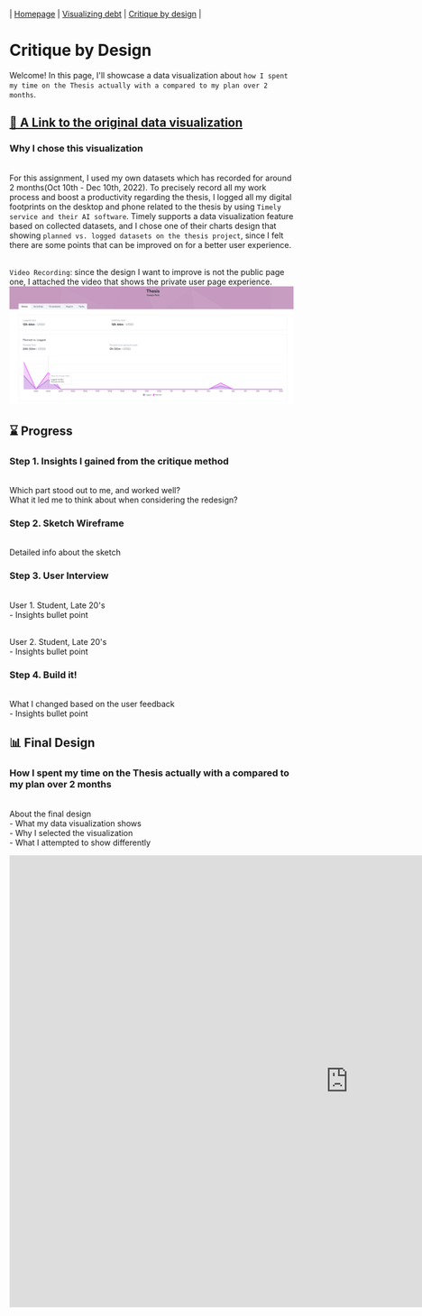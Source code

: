 | [Homepage](https://yeonjin-park.github.io/portfolio/) | [Visualizing debt](/dataviz2.md) | [Critique by design](/dataviz3.md) |

# Critique by Design
Welcome! In this page, I'll showcase a data visualization about `how I spent my time on the Thesis actually with a compared to my plan over 2 months`.  

## [🔗 A Link to the original data visualization](https://public.timelyapp.com/reports/LD7QYJYwrd6Ho1pPFvpRkP6Z) 
### **Why I chose this visualization**
<br /> For this assignment, I used my own datasets which has recorded for around 2 months(Oct 10th - Dec 10th, 2022). To precisely record all my work process and boost a productivity regarding the thesis, I logged all my digital footprints on the desktop and phone related to the thesis by using `Timely service and their AI software`. Timely supports a data visualization feature based on collected datasets, and I chose one of their charts design that showing `planned vs. logged datasets on the thesis project`, since I felt there are some points that can be improved on for a better user experience. 

<br /> `Video Recording`: since the design I want to improve is not the public page one, I attached the video that shows the private user page experience. 
![Timely Screenshot](Timely_Screenshot.png)

## ⌛ Progress
### **Step 1. Insights I gained from the critique method**
<br /> Which part stood out to me, and worked well? 
<br /> What it led me to think about when considering the redesign? 


### **Step 2. Sketch Wireframe**
<br /> Detailed info about the sketch 


### **Step 3. User Interview**
<br /> User 1. Student, Late 20's
<br /> - Insights bullet point

<br /> User 2. Student, Late 20's
<br /> - Insights bullet point


### **Step 4. Build it!**
<br /> What I changed based on the user feedback 
<br /> - Insights bullet point


## 📊 Final Design
### **How I spent my time on the Thesis actually with a compared to my plan over 2 months**
<br /> About the final design 
<br /> - What my data visualization shows 
<br /> - Why I selected the visualization 
<br /> - What I attempted to show differently 


<iframe style="border: 1px solid rgba(0, 0, 0, 0.1);" width="1200" height="800" src="https://www.figma.com/embed?embed_host=share&url=https%3A%2F%2Fwww.figma.com%2Fproto%2FSGreJ6Rbd8Vw05YtMbbIku%2FTimely-Memo%3Fpage-id%3D31%253A7%26node-id%3D79%253A194%26viewport%3D231%252C244%252C0.09%26scaling%3Dcontain%26starting-point-node-id%3D79%253A194" allowfullscreen></iframe>
